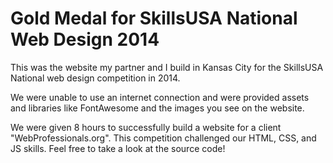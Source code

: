 # Gold Medal for SkillsUSA National Web Design 2014

This was the website my partner and I build in Kansas City for the SkillsUSA National web design competition in 2014.

We were unable to use an internet connection and were provided assets and libraries like FontAwesome and the images you see on the website.

We were given 8 hours to successfully build a website for a client "WebProfessionals.org". This competition challenged our HTML, CSS, and JS skills. Feel free to take a look at the source code!